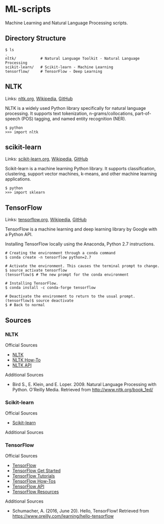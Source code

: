# ML-scripts

Machine Learning and Natural Language Processing scripts.

## Directory Structure

```
$ ls
.
nltk/           # Natural Language Toolkit - Natural Language Processing
scikit-learn/   # Scikit-learn - Machine Learning
tensorflow/     # TensorFlow - Deep Learning

```


## NLTK

Links: [nltk.org](http://www.nltk.org/), [Wikipedia](https://en.wikipedia.org/wiki/Natural_Language_Toolkit<Paste>), [GitHub](https://github.com/nltk/nltk)

NLTK is a widely used Python library specifically for natural language processing.
It supports text tokenization, n-grams/collocations, part-of-speech (POS) tagging, and named entity recognition (NER).

```
$ python
>>> import nltk
```

## scikit-learn

Links: [scikit-learn.org](http://scikit-learn.org/stable/), [Wikipedia](https://en.wikipedia.org/wiki/Scikit-learn), [GitHub](https://github.com/scikit-learn/scikit-learn)

Scikit-learn is a machine learning Python library.
It supports classification, clustering, support vector machines, k-means, and other machine learning applications.

```
$ python
>>> import sklearn
```

## TensorFlow

Links: [tensorflow.org](https://www.tensorflow.org/), [Wikipedia](https://en.wikipedia.org/wiki/TensorFlow), [GitHub](https://github.com/tensorflow/tensorflow)

TensorFlow is a machine learning and deep learning library by Google with a Python API.

Installing TensorFlow locally using the Anaconda, Python 2.7 instructions.
```
# Creating the environment through a conda command
$ conda create -n tensorflow python=2.7

# Activate the environment. This causes the terminal prompt to change.
$ source activate tensorflow
(tensorflow)$ # The new prompt for the conda environment

# Installing TensorFlow.
$ conda install -c conda-forge tensorflow

# Deactivate the environment to return to the usual prompt.
(tensorflow)$ source deactivate
$ # Back to normal
```


## Sources

### NLTK

Official Sources
- [NLTK](http://www.nltk.org/)
- [NLTK How-To](http://www.nltk.org/howto/)
- [NLTK API](http://www.nltk.org/api/nltk.html)

Additional Sources
- Bird S., E. Klein, and E. Loper. 2009. Natural Language Processing with Python. O'Reilly Media. Retrieved from http://www.nltk.org/book_1ed/


### Scikit-learn

Official Sources
- [Scikit-learn](http://scikit-learn.org/)

Additional Sources


### TensorFlow

Official Sources
- [TensorFlow](https://www.tensorflow.org/)
- [TensorFlow Get Started](https://www.tensorflow.org/versions/master/get_started/index.html)
- [TensorFlow Tutorials](https://www.tensorflow.org/versions/master/tutorials/index.html)
- [TensorFlow How-Tos](https://www.tensorflow.org/versions/master/how_tos/index.html)
- [TensorFlow API](https://www.tensorflow.org/versions/r0.11/api_docs/index.html)
- [TensorFlow Resources](https://www.tensorflow.org/versions/master/resources/index.html)

Additional Sources
- Schumacher, A. (2016, June 20). Hello, TensorFlow! Retrieved from https://www.oreilly.com/learning/hello-tensorflow

